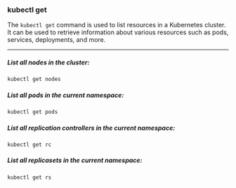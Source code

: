### kubectl get
The `kubectl get` command is used to list resources in a Kubernetes cluster. It can be used to retrieve information about various resources such as pods, services, deployments, and more.

---

##### List all nodes in the cluster:
```bash
kubectl get nodes
```

##### List all pods in the current namespace:
```bash
kubectl get pods
```

##### List all replication controllers in the current namespace:
```bash
kubectl get rc
```

##### List all replicasets in the current namespace:
```bash
kubectl get rs
```
